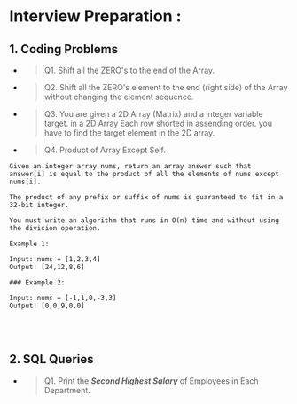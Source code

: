 # Interview Preparation :

## 1. Coding Problems <br>

- > Q1. Shift all the ZERO's to the end of the Array. <br>

- > Q2. Shift all the ZERO's element to the end (right side) of the Array without changing the element sequence.<br>

- > Q3. You are given a 2D Array (Matrix) and a integer variable target. in a 2D Array Each row shorted in assending order. you have to find the target element in the 2D array. <br>

- > Q4. Product of Array Except Self.
```
Given an integer array nums, return an array answer such that answer[i] is equal to the product of all the elements of nums except nums[i].

The product of any prefix or suffix of nums is guaranteed to fit in a 32-bit integer.

You must write an algorithm that runs in O(n) time and without using the division operation.

Example 1:

Input: nums = [1,2,3,4]
Output: [24,12,8,6]

### Example 2:

Input: nums = [-1,1,0,-3,3]
Output: [0,0,9,0,0]
```
<br><br>
## 2. SQL Queries <br>

- > Q1. Print the ***Second Highest Salary*** of Employees in Each Department.